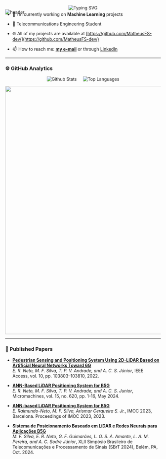 
![header](https://capsule-render.vercel.app/api?height=190&type=waving&color=6272a4&section=header&text=Hi%20👋,%20I'm%20Matheus%20Ferreira%20Silva&fontColor=f8f8f2&fontSize=40)


<div align="center" style="margin: -10px 0; margin-top: -45px">
    <img src="https://readme-typing-svg.demolab.com?font=Times+New+Roman&weight=600&pause=1000&color=007FFF&center=true&vCenter=true&width=435&lines=👨‍💻+Developer+and+Researcher" alt="Typing SVG"/>
</div>

- 🔭 I’m currently working on **Machine Learning** projects

- 📡 Telecommunications Engineering Student

- 🌐 All of my projects are available at [https://github.com/MatheusFS-dev/](https://github.com/MatheusFS-dev/)

- 📫 How to reach me: **[my e-mail](mailto:matheusferreiravga@gmail.com?subject=Hello%20from%20GitHub!)** or through [LinkedIn](https://www.linkedin.com/in/matheus-ferreira-silva/)

---

### ⚙️ GitHub Analytics

<div style="display: flex; align-items: center; justify-content: center; gap: 20px;">
  <img
    src="https://github-readme-stats.vercel.app/api?username=MatheusFS-dev&theme=dark&hide_border=true&include_all_commits=true"
    alt="Github Stats"
  />
  <img
    src="https://github-readme-stats.vercel.app/api/top-langs/?username=MatheusFS-dev&theme=dark&hide_border=true&include_all_commits=true&count_private=true&layout=compact"
    alt="Top Languages"
  />
</div>


<p align="center">
  <a
    href="https://github.com/ryo-ma/github-profile-trophy"
    title="repositório de troféus"
  >
    <img
      width="800"
      src="https://github-profile-trophy.vercel.app/?username=MatheusFS-dev&column=8&theme=darkhub&no-frame=true&no-bg=true"
    />
  </a>
</p>

---

### 📄 Published Papers

- **[Pedestrian Sensing and Positioning System Using 2D-LiDAR Based on Artificial Neural Networks Toward 6G](https://ieeexplore.ieee.org/document/10699327)**  
  *E. R. Neto, M. F. Silva, T. P. V. Andrade, and A. C. S. Júnior*, IEEE Access, vol. 10, pp. 103803–103810, 2022.

- **[ANN-Based LiDAR Positioning System for B5G](https://doi.org/10.3390/mi15050620)**  
  *E. R. Neto, M. F. Silva, T. P. V. Andrade, and A. C. S. Junior*, Micromachines, vol. 15, no. 620, pp. 1-16, May 2024.

- **[ANN-based LiDAR Positioning System for B5G](https://doi.org/10.1109/IMOC57131.2023.10379753)**  
  *E. Raimundo-Neto, M. F. Silva, Arismar Cerqueira S. Jr.*, IMOC 2023, Barcelona. Proceedings of IMOC 2023, 2023.

- **[Sistema de Posicionamento Baseado em LiDAR e Redes Neurais para Aplicações B5G](https://biblioteca.sbrt.org.br/articles/4622)**  
  *M. F. Silva, E. R. Neto, G. F. Guimarães, L. O. S. A. Amante, L. A. M. Pereira, and A. C. Sodré Júnior*, XLII Simpósio Brasileiro de Telecomunicações e Processamento de Sinais (SBrT 2024), Belém, PA, Oct. 2024.
